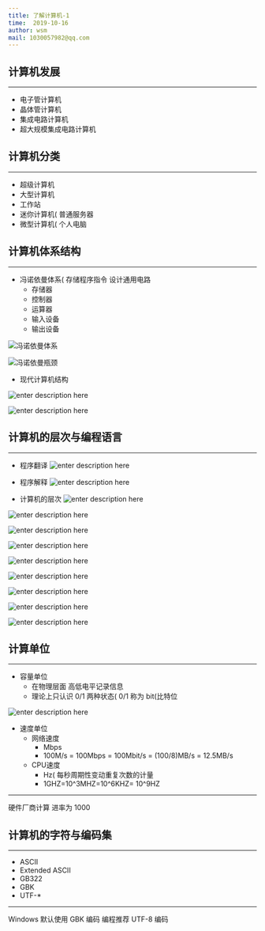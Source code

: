 ```yaml
---
title: 了解计算机-1
time:  2019-10-16
author: wsm
mail: 1030057982@qq.com
---
```


## 计算机发展 
****
* 电子管计算机
* 晶体管计算机
* 集成电路计算机
* 超大规模集成电路计算机

## 计算机分类
****
* 超级计算机
* 大型计算机
* 工作站
* 迷你计算机( 普通服务器
* 微型计算机( 个人电脑

## 计算机体系结构
****
* 冯诺依曼体系( 存储程序指令 设计通用电路
	* 存储器
	* 控制器
	* 运算器
	* 输入设备
	* 输出设备

![冯诺依曼体系](https://img.wsmpage.cn/learning/2019-11-21/1574346229897.png)

![冯诺依曼瓶颈](https://img.wsmpage.cn/learning/2019-11-21/1574346360114.png)

* 现代计算机结构

![enter description here](https://img.wsmpage.cn/learning/2019-11-22/1574390831476.png)

![enter description here](https://img.wsmpage.cn/learning/2019-11-22/1574390807557.png)

## 计算机的层次与编程语言
****
* 程序翻译
![enter description here](https://img.wsmpage.cn/learning/2019-11-22/1574391032029.png)

* 程序解释
![enter description here](https://img.wsmpage.cn/learning/2019-11-22/1574391595883.png)

* 计算机的层次
![enter description here](https://img.wsmpage.cn/learning/2019-11-22/1574391726629.png)

![enter description here](https://img.wsmpage.cn/learning/2019-11-22/1574392025499.png)

![enter description here](https://img.wsmpage.cn/learning/2019-11-22/1574392039758.png)

![enter description here](https://img.wsmpage.cn/learning/2019-11-22/1574392054118.png)

![enter description here](https://img.wsmpage.cn/learning/2019-11-22/1574392071971.png)

![enter description here](https://img.wsmpage.cn/learning/2019-11-22/1574392085719.png)

![enter description here](https://img.wsmpage.cn/learning/2019-11-22/1574392096402.png)


![enter description here](https://img.wsmpage.cn/learning/2019-11-22/1574392107754.png)

![enter description here](https://img.wsmpage.cn/learning/2019-11-22/1574392146686.png)

## 计算单位
****
* 容量单位
	* 在物理层面 高低电平记录信息
	* 理论上只认识 0/1 两种状态( 0/1 称为 bit(比特位

![enter description here](https://img.wsmpage.cn/learning/2019-11-22/1574392553658.png)
	
	
	
* 速度单位
	* 网络速度
		* Mbps
		* 100M/s = 100Mbps = 100Mbit/s = (100/8)MB/s = 12.5MB/s
	* CPU速度
		* Hz( 每秒周期性变动重复次数的计量
		* 1GHZ=10^3MHZ=10^6KHZ= 10^9HZ 

****
硬件厂商计算 进率为 1000

## 计算机的字符与编码集
****
* ASCII
* Extended ASCII
* GB322
* GBK
* UTF-*

****
Windows 默认使用 GBK 编码
编程推荐 UTF-8 编码